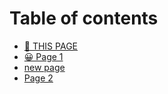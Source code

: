 # Table of contents

* [🎤 THIS PAGE](README.md)
* [😀 Page 1](page-1/README.md)
* [new page](new.md)
* [Page 2](page-2.md)
